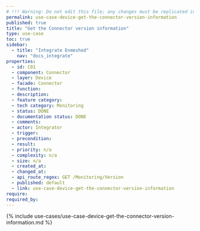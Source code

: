 ```yaml
---
# !!! Warning: Do not edit this file; any changes must be replicated in Excel !!!
permalink: use-case-device-get-the-connector-version-information
published: true
title: "Get the Connector version information"
type: use-case
toc: true
sidebar:
  - title: "Integrate Enmeshed"
    nav: "docs_integrate"
properties:
  - id: C01
  - component: Connector
  - layer: Device
  - facade: Connector
  - function:
  - description:
  - feature category:
  - tech category: Monitoring
  - status: DONE
  - documentation status: DONE
  - comments:
  - actor: Integrator
  - trigger:
  - precondition:
  - result:
  - priority: n/a
  - complexity: n/a
  - size: n/a
  - created_at:
  - changed_at:
  - api_route_regex: GET /Monitoring/Version
  - published: default
  - link: use-case-device-get-the-connector-version-information
require:
required_by:
---
```


{% include use-cases/use-case-device-get-the-connector-version-information.md %}

